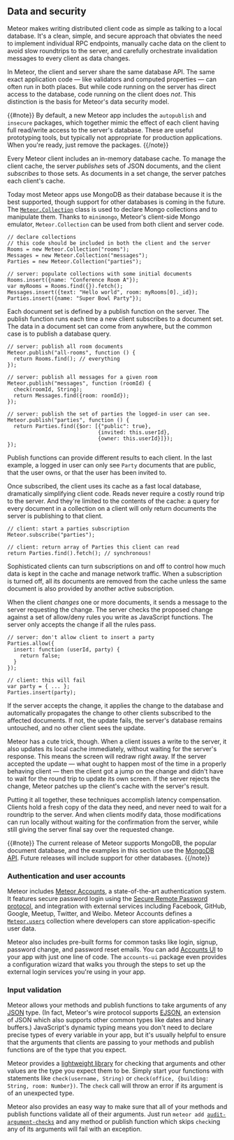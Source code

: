 <h2 id="dataandsecurity">Data and security</h2>

Meteor makes writing distributed client code as simple as talking to a
local database.  It's a clean, simple, and secure approach that obviates
the need to implement individual RPC endpoints, manually cache data on
the client to avoid slow roundtrips to the server, and carefully
orchestrate invalidation messages to every client as data changes.

In Meteor, the client and server share the same database API.  The same
exact application code &mdash; like validators and computed properties &mdash; can
often run in both places.  But while code running on the server has
direct access to the database, code running on the client does *not*.
This distinction is the basis for Meteor's data security model.

{{#note}}
By default, a new Meteor app includes the `autopublish` and `insecure`
packages, which together mimic the effect of each client having full
read/write access to the server's database.  These are useful
prototyping tools, but typically not appropriate for production
applications.  When you're ready, just remove the packages.
{{/note}}

Every Meteor client includes an in-memory database cache.  To manage the
client cache, the server *publishes* sets of JSON documents, and the
client *subscribes* to those sets.  As documents in a set change, the
server patches each client's cache.

Today most Meteor apps use MongoDB as their database because it is the
best supported, though support for other databases is coming in the
future. The
[`Meteor.Collection`](http://docs.meteor.com/#meteor_collection) class
is used to declare Mongo collections and to manipulate them. Thanks to
`minimongo`, Meteor's client-side Mongo emulator, `Meteor.Collection`
can be used from both client and server code.

    // declare collections
    // this code should be included in both the client and the server
    Rooms = new Meteor.Collection("rooms");
    Messages = new Meteor.Collection("messages");
    Parties = new Meteor.Collection("parties");

    // server: populate collections with some initial documents
    Rooms.insert({name: "Conference Room A"});
    var myRooms = Rooms.find({}).fetch();
    Messages.insert({text: "Hello world", room: myRooms[0]._id});
    Parties.insert({name: "Super Bowl Party"});

Each document set is defined by a publish function on the server.  The
publish function runs each time a new client subscribes to a document
set.  The data in a document set can come from anywhere, but the common
case is to publish a database query.

    // server: publish all room documents
    Meteor.publish("all-rooms", function () {
      return Rooms.find(); // everything
    });

    // server: publish all messages for a given room
    Meteor.publish("messages", function (roomId) {
      check(roomId, String);
      return Messages.find({room: roomId});
    });

    // server: publish the set of parties the logged-in user can see.
    Meteor.publish("parties", function () {
      return Parties.find({$or: [{"public": true},
                                 {invited: this.userId},
                                 {owner: this.userId}]});
    });

Publish functions can provide different results to each client.  In the
last example, a logged in user can only see `Party` documents that
are public, that the user owns, or that the user has been invited to.

Once subscribed, the client uses its cache as a fast local database,
dramatically simplifying client code.  Reads never require a costly
round trip to the server.  And they're limited to the contents of the
cache: a query for every document in a collection on a client will only
return documents the server is publishing to that client.

    // client: start a parties subscription
    Meteor.subscribe("parties");

    // client: return array of Parties this client can read
    return Parties.find().fetch(); // synchronous!

Sophisticated clients can turn subscriptions on and off to control how
much data is kept in the cache and manage network traffic.  When a
subscription is turned off, all its documents are removed from the cache
unless the same document is also provided by another active
subscription.

When the client *changes* one or more documents, it sends a message to
the server requesting the change.  The server checks the proposed change
against a set of allow/deny rules you write as JavaScript functions.
The server only accepts the change if all the rules pass.

    // server: don't allow client to insert a party
    Parties.allow({
      insert: function (userId, party) {
        return false;
      }
    });

    // client: this will fail
    var party = { ... };
    Parties.insert(party);

If the server accepts the change, it applies the change to the database
and automatically propagates the change to other clients subscribed to
the affected documents.  If not, the update fails, the server's database
remains untouched, and no other client sees the update.

Meteor has a cute trick, though.  When a client issues a write to the
server, it also updates its local cache immediately, without waiting for
the server's response.  This means the screen will redraw right away.
If the server accepted the update &mdash; what ought to happen most of the
time in a properly behaving client &mdash; then the client got a jump on the
change and didn't have to wait for the round trip to update its own
screen.  If the server rejects the change, Meteor patches up the
client's cache with the server's result.

Putting it all together, these techniques accomplish latency
compensation.  Clients hold a fresh copy of the data they need, and
never need to wait for a roundtrip to the server. And when clients
modify data, those modifications can run locally without waiting for the
confirmation from the server, while still giving the server final say
over the requested change.

{{#note}}
The current release of Meteor supports MongoDB, the popular document
database, and the examples in this section use the
        [MongoDB API](http://www.mongodb.org/display/DOCS/Manual).  Future
releases will include support for other databases.
{{/note}}

<h3 id="dataandsecurity-authentication">Authentication and user accounts</h3>

Meteor includes [Meteor Accounts](#accounts_api), a state-of-the-art
authentication system. It features secure password login using the
[Secure Remote Password
protocol](http://en.wikipedia.org/wiki/Secure_Remote_Password_protocol),
and integration with external services including Facebook, GitHub,
Google, Meetup, Twitter, and Weibo. Meteor Accounts defines a
[`Meteor.users`](#meteor_users) collection where developers can store
application-specific user data.

Meteor also includes pre-built forms for common tasks like login, signup,
password change, and password reset emails. You can add [Accounts
UI](#accountsui) to your app with just one line of code. The `accounts-ui` package even provides a configuration wizard that walks you through the steps to
set up the external login services you're using in your app.

<h3 id="dataandsecurity-validation">Input validation</h3>

Meteor allows your methods and publish functions to take arguments of any
[JSON](http://json.org/) type. (In fact, Meteor's wire protocol supports
[EJSON](#ejson), an extension of JSON which also supports other common types
like dates and binary buffers.) JavaScript's dynamic typing means you don't need
to declare precise types of every variable in your app, but it's usually helpful
to ensure that the arguments that clients are passing to your methods and
publish functions are of the type that you expect.

Meteor provides a [lightweight library](#match) for checking that arguments and
other values are the type you expect them to be. Simply start your functions
with statements like `check(username, String)` or
`check(office, {building: String, room: Number})`. The `check` call will
throw an error if its argument is of an unexpected type.

Meteor also provides an easy way to make sure that all of your methods
and publish functions validate all of their arguments. Just run
<code>meteor add [audit-argument-checks](#auditargumentchecks)</code> and any
method or publish function which skips `check`ing any of its arguments will fail
with an exception.
